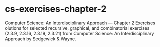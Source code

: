 # cs-exercises-chapter-2
Computer Science: An Interdisciplinary Approach — Chapter 2 Exercises olutions for selected recursive, graphical, and combinatorial exercises (2.3.9, 2.3.16, 2.3.19, 2.3.21) from Computer Science: An Interdisciplinary Approach by Sedgewick &amp; Wayne.
